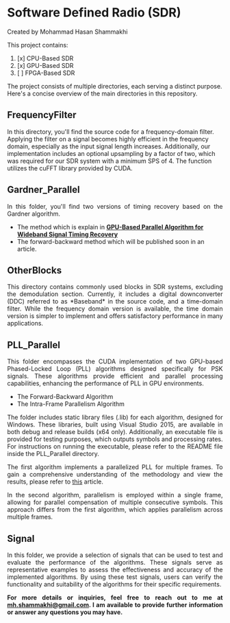# Software Defined Radio (SDR)
Created by Mohammad Hasan Shammakhi

This project contains:
1. [x] CPU-Based SDR
2. [x] GPU-Based SDR
3. [ ] FPGA-Based SDR

The project consists of multiple directories, each serving a distinct purpose. Here's a concise overview of the main directories in this repository.

## FrequencyFilter

<!--- <p style="text-align: justify;"> -->
<p align="justify"> 

In this directory, you'll find the source code for a frequency-domain filter. Applying the filter on a signal becomes highly efficient in the frequency domain, especially as the input signal length increases. Additionally, our implementation includes an optional upsampling by a factor of two, which was required for our SDR system with a minimum SPS of 4. The function utilizes the cuFFT library provided by CUDA. 
</p>

## Gardner_Parallel

<p align="justify"> 
In this folder, you'll find two versions of timing recovery based on the Gardner algorithm.
</p>

  - The method which is explain in [**GPU-Based Parallel Algorithm for Wideband Signal Timing Recovery**](https://www.turcomat.org/index.php/turkbilmat/article/view/12005 "GPU-Based Parallel Algorithm for Wideband Signal Timing Recovery")
  - The forward-backward method which will be published soon in an article.

## OtherBlocks

<p align="justify"> 
This directory contains commonly used blocks in SDR systems, excluding the demodulation section. Currently, it includes a digital downconverter (DDC) referred to as *Baseband* in the source code, and a time-domain filter. While the frequency domain version is available, the time domain version is simpler to implement and offers satisfactory performance in many applications.
</p>

## PLL_Parallel

<p align="justify"> 
This folder encompasses the CUDA implementation of two GPU-based Phased-Locked Loop (PLL) algorithms designed specifically for PSK signals. These algorithms provide efficient and parallel processing capabilities, enhancing the performance of PLL in GPU environments.
</p>

  - The Forward-Backward Algorithm
  - The Intra-Frame Parallelism Algorithm

<div align="justify"> 
 The folder includes static library files (.lib) for each algorithm, designed for Windows. These libraries, built using Visual Studio 2015, are available in both debug and release builds (x64 only). Additionally, an executable file is provided for testing purposes, which outputs symbols and processing rates. For instructions on running the executable, please refer to the README file inside the PLL_Parallel directory.

The first algorithm implements a parallelized PLL for multiple frames. To gain a comprehensive understanding of the methodology and view the results, please refer to [this](https://papers.ssrn.com/sol3/papers.cfm?abstract_id=4100444) article.

In the second algorithm, parallelism is employed within a single frame, allowing for parallel compensation of multiple consecutive symbols. This approach differs from the first algorithm, which applies parallelism across multiple frames.
</p>

## Signal

In this folder, we provide a selection of signals that can be used to test and evaluate the performance of the algorithms. These signals serve as representative examples to assess the effectiveness and accuracy of the implemented algorithms. By using these test signals, users can verify the functionality and suitability of the algorithms for their specific requirements.

**For more details or inquiries, feel free to reach out to me at <ins>mh.shammakhi@gmail.com</ins>. I am available to provide further information or answer any questions you may have.**
